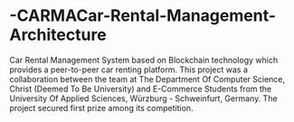 # -CARMACar-Rental-Management-Architecture
Car Rental Management System based on Blockchain technology which provides a peer-to-peer car renting platform. This project was a collaboration between the team at The Department Of Computer Science, Christ (Deemed To Be University) and E-Commerce Students from the University Of Applied Sciences, Würzburg - Schweinfurt, Germany. The project secured first prize among its competition.
